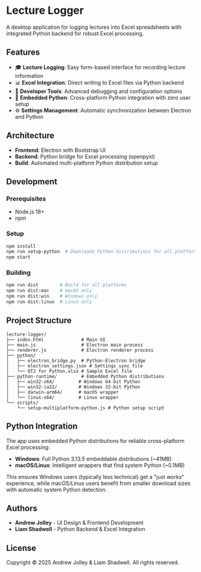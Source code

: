 # Lecture Logger

A desktop application for logging lectures into Excel spreadsheets with integrated Python backend for robust Excel processing.

## Features

- 🎓 **Lecture Logging**: Easy form-based interface for recording lecture information
- 📊 **Excel Integration**: Direct writing to Excel files via Python backend
- 🔧 **Developer Tools**: Advanced debugging and configuration options
- 🐍 **Embedded Python**: Cross-platform Python integration with zero user setup
- ⚙️ **Settings Management**: Automatic synchronization between Electron and Python

## Architecture

- **Frontend**: Electron with Bootstrap UI
- **Backend**: Python bridge for Excel processing (openpyxl)
- **Build**: Automated multi-platform Python distribution setup

## Development

### Prerequisites
- Node.js 18+
- npm

### Setup
```bash
npm install
npm run setup-python  # Downloads Python distributions for all platforms
npm start
```

### Building
```bash
npm run dist        # Build for all platforms
npm run dist:mac    # macOS only
npm run dist:win    # Windows only
npm run dist:linux  # Linux only
```

## Project Structure

```
lecture-logger/
├── index.html              # Main UI
├── main.js                 # Electron main process
├── renderer.js             # Electron renderer process
├── python/
│   ├── electron_bridge.py  # Python-Electron bridge
│   ├── electron_settings.json # Settings sync file
│   └── OTJ for Python.xlsx # Sample Excel file
├── python-runtime/         # Embedded Python distributions
│   ├── win32-x64/         # Windows 64-bit Python
│   ├── win32-ia32/        # Windows 32-bit Python
│   ├── darwin-arm64/      # macOS wrapper
│   └── linux-x64/         # Linux wrapper
└── scripts/
    └── setup-multiplatform-python.js # Python setup script
```

## Python Integration

The app uses embedded Python distributions for reliable cross-platform Excel processing:

- **Windows**: Full Python 3.13.5 embeddable distributions (~41MB)
- **macOS/Linux**: Intelligent wrappers that find system Python (~0.1MB)

This ensures Windows users (typically less technical) get a "just works" experience, while macOS/Linux users benefit from smaller download sizes with automatic system Python detection.

## Authors

- **Andrew Jolley** - UI Design & Frontend Development
- **Liam Shadwell** - Python Backend & Excel Integration

## License

Copyright © 2025 Andrew Jolley & Liam Shadwell. All rights reserved.